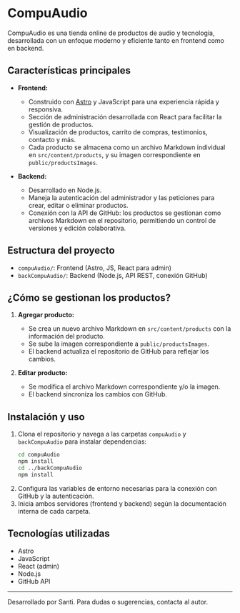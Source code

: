 # CompuAudio

CompuAudio es una tienda online de productos de audio y tecnología, desarrollada con un enfoque moderno y eficiente tanto en frontend como en backend.

## Características principales

- **Frontend:**
  - Construido con [Astro](https://astro.build/) y JavaScript para una experiencia rápida y responsiva.
  - Sección de administración desarrollada con React para facilitar la gestión de productos.
  - Visualización de productos, carrito de compras, testimonios, contacto y más.
  - Cada producto se almacena como un archivo Markdown individual en `src/content/products`, y su imagen correspondiente en `public/productsImages`.

- **Backend:**
  - Desarrollado en Node.js.
  - Maneja la autenticación del administrador y las peticiones para crear, editar o eliminar productos.
  - Conexión con la API de GitHub: los productos se gestionan como archivos Markdown en el repositorio, permitiendo un control de versiones y edición colaborativa.

## Estructura del proyecto

- `compuAudio/`: Frontend (Astro, JS, React para admin)
- `backCompuAudio/`: Backend (Node.js, API REST, conexión GitHub)

## ¿Cómo se gestionan los productos?

1. **Agregar producto:**
   - Se crea un nuevo archivo Markdown en `src/content/products` con la información del producto.
   - Se sube la imagen correspondiente a `public/productsImages`.
   - El backend actualiza el repositorio de GitHub para reflejar los cambios.

2. **Editar producto:**
   - Se modifica el archivo Markdown correspondiente y/o la imagen.
   - El backend sincroniza los cambios con GitHub.

## Instalación y uso

1. Clona el repositorio y navega a las carpetas `compuAudio` y `backCompuAudio` para instalar dependencias:
   ```bash
   cd compuAudio
   npm install
   cd ../backCompuAudio
   npm install
   ```
2. Configura las variables de entorno necesarias para la conexión con GitHub y la autenticación.
3. Inicia ambos servidores (frontend y backend) según la documentación interna de cada carpeta.

## Tecnologías utilizadas

- Astro
- JavaScript
- React (admin)
- Node.js
- GitHub API

---
Desarrollado por Santi. Para dudas o sugerencias, contacta al autor.
